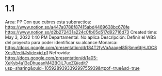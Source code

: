 # 1.1

Area: PP
Con que cubres esta subpractica: https://www.notion.so/a447a0788f87415abd4469638bc678fe 
https://www.notion.so/d2b272431a224c0fb05d517d92716d73 
Created time: May 3, 2022 1:40 PM
Departamental: No aplica
Descripción: Definir el WBS del proyecto para poder identificar su alcance 
Monarca: https://docs.google.com/presentation/d/184T2fyVqAaaqeI85jSmn6tjHJOC8Xcs9/edit#slide=id.p1 
Nefrovida: https://docs.google.com/presentation/d/1a05-XeKyb4a13eDhueanM42BOjL7uxZQ/edit?usp=sharing&ouid=105928939339299755939&rtpof=true&sd=true